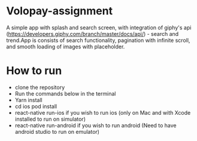 # Volopay-assignment

A simple app with splash and search screen, with integration of giphy's api (https://developers.giphy.com/branch/master/docs/api/) - search and trend.App is consists of search functionality, pagination with infinite scroll, and smooth loading of images with placeholder.

# How to run

* clone the repository
* Run the commands below in the terminal
* Yarn install
* cd ios pod install
* react-native run-ios if you wish to run ios (only on Mac and with Xcode installed to run on simulator)
* react-native run-android if you wish to run android (Need to have android studio to run on emulator)
